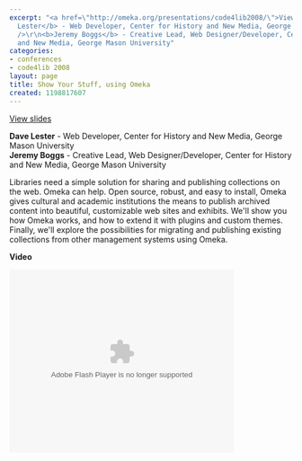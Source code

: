 ```yaml
---
excerpt: "<a href=\"http://omeka.org/presentations/code4lib2008/\">View slides</a>\r\n\r\n<b>Dave
  Lester</b> - Web Developer, Center for History and New Media, George Mason University<br
  />\r\n<b>Jeremy Boggs</b> - Creative Lead, Web Designer/Developer, Center for History
  and New Media, George Mason University"
categories:
- conferences
- code4lib 2008
layout: page
title: Show Your Stuff, using Omeka
created: 1198817607
---
```

<a href="http://omeka.org/presentations/code4lib2008/">View slides</a>

<b>Dave Lester</b> - Web Developer, Center for History and New Media, George Mason University<br />
<b>Jeremy Boggs</b> - Creative Lead, Web Designer/Developer, Center for History and New Media, George Mason University<br />

Libraries need a simple solution for sharing and publishing collections on the web. Omeka can help. Open source, robust, and easy to install, Omeka gives cultural and academic institutions the means to publish archived content into beautiful, customizable web sites and exhibits. We'll show you how Omeka works, and how to extend it with plugins and custom themes. Finally, we'll explore the possibilities for migrating and publishing existing collections from other management systems using Omeka.

<b>Video</b>

<embed id="VideoPlayback" style="width:400px;height:326px" flashvars="" src="http://video.google.com/googleplayer.swf?docid=8799889652642051569&hl=en" type="application/x-shockwave-flash"> </embed>
